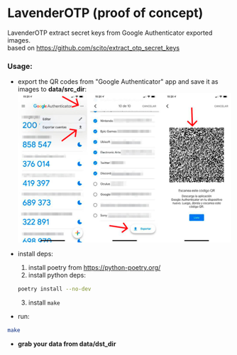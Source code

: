 # LavenderOTP (proof of concept)

LavenderOTP extract secret keys from Google Authenticator exported images.  
based on https://github.com/scito/extract_otp_secret_keys

### Usage:

- export the QR codes from "Google Authenticator" app and save it as images to **data/src_dir**:   
  ![Example Export!](./docs/example_export.jpeg "Example export")
- install deps:

    1. install poetry from https://python-poetry.org/
    2. install python deps:
  ```bash 
  poetry install --no-dev
  ```
    3. install `make`

- run:

```bash
make 
```

- **grab your data from data/dst_dir**